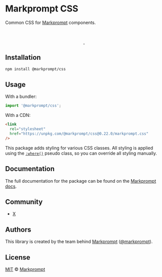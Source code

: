 # Markprompt CSS

Common CSS for [Markprompt](https://markprompt.com) components.

<br />
<p align="center">
  <a aria-label="NPM version" href="https://www.npmjs.com/package/@markprompt/css">
    <img alt="" src="https://badgen.net/npm/v/@markprompt/css">
  </a>
  <a aria-label="License" href="https://github.com/motifland/markprompt-js/blob/main/packages/css/LICENSE">
    <img alt="" src="https://badgen.net/npm/license/@markprompt/css">
  </a>
</p>

## Installation

```sh
npm install @markprompt/css
```

## Usage

With a bundler:

```js
import '@markprompt/css';
```

With a CDN:

```html
<link
  rel="stylesheet"
  href="https://unpkg.com/@markprompt/css@0.22.0/markprompt.css"
/>
```

This package adds styling for various CSS classes. All styling is applied using
the [`:where()`](https://developer.mozilla.org/en-US/docs/Web/CSS/:where) pseudo
class, so you can override all styling manually.

## Documentation

The full documentation for the package can be found on the
[Markprompt docs](https://markprompt.com/docs/sdk).

## Community

- [X](https://x.com/markprompt)

## Authors

This library is created by the team behind [Markprompt](https://markprompt.com)
([@markprompt](https://x.com/markprompt)).

## License

[MIT](./LICENSE) © [Markprompt](https://markprompt.com)
